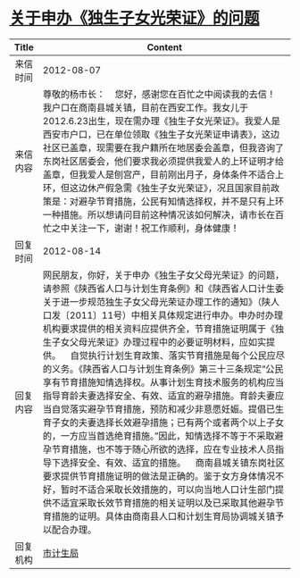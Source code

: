 # <a href="http://www.shangluo.gov.cn/zmhd/ldxxxx.jsp?urltype=leadermail.LeaderMailContentUrl&wbtreeid=1112&leadermailid=1336">关于申办《独生子女光荣证》的问题</a>
|Title|Content|
|:---:|---|
|来信时间|2012-08-07|
|来信内容|尊敬的杨市长：    您好，感谢您在百忙之中阅读我的去信！    我户口在商南县城关镇，目前在西安工作。我女儿于2012.6.23出生，现在需办理《独生子女光荣证》。我爱人是西安市户口，已在单位领取《独生子女光荣证申请表》，这边社区已盖章，现需要在我户籍所在地居委会盖章，但我咨询了东岗社区居委会，他们要求我必须提供我爱人的上环证明才给盖章，但我爱人是刨宫产，目前刚出月子，身体条件不适合上环，但这边休产假急需《独生子女光荣证》，况且国家目前政策是：对避孕节育措施，公民有知情选择权，并不是只有上环一种措施。所以想请问目前这种情况该如何解决，请市长在百忙之中关注一下，谢谢！祝工作顺利，身体健康！|
|回复时间|2012-08-14|
|回复内容|网民朋友，你好，关于申办《独生子女父母光荣证》的问题，请参照《陕西省人口与计划生育条例》和《陕西省人口计生委关于进一步规范独生子女父母光荣证办理工作的通知》（陕人口发〔2011〕11号）中相关具体规定进行申办。申办时办理机构要求提供的相关资料应提供齐全，节育措施证明属于《独生子女父母光荣证》办理过程中的必要证明材料，应如实提供。    自觉执行计划生育政策、落实节育措施是每个公民应尽的义务。《陕西省人口与计划生育条例》第三十三条规定“公民享有节育措施知情选择权。从事计划生育技术服务的机构应当指导育龄夫妻选择安全、有效、适宜的避孕措施。育龄夫妻应当自觉落实避孕节育措施，预防和减少非意愿妊娠。提倡已生育子女的夫妻选择长效避孕措施；已有两个或者两个以上子女的，一方应当首选绝育措施。”因此，知情选择不等于不采取避孕节育措施，也不等于随心所欲的选择，应在专业技术人员指导下选择安全、有效、适宜的措施。    商南县城关镇东岗社区要求提供节育措施证明的做法是正确的。鉴于女方身体情况不好，暂时不适合采取长效措施的，可以向当地人口计生部门提供不适宜采取长效节育措施的相关证明以及已采取其他避孕节育措施的证明。具体由商南县人口和计划生育局协调城关镇予以配合办理。|
|回复机构|<a href="../../categories/agencies/市计生局.md">市计生局</a>|
